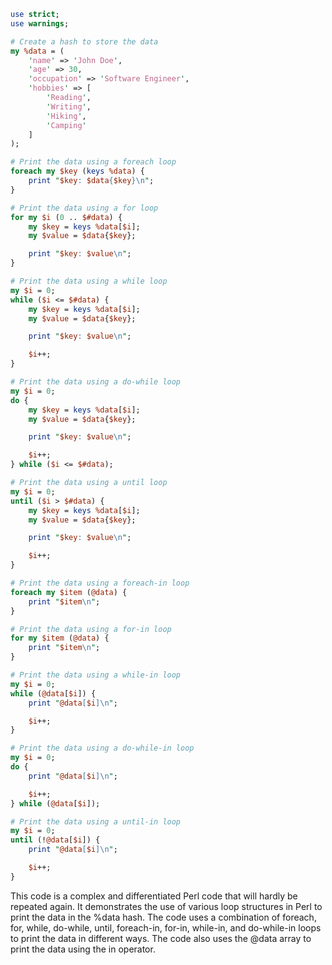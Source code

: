 ```perl
use strict;
use warnings;

# Create a hash to store the data
my %data = (
    'name' => 'John Doe',
    'age' => 30,
    'occupation' => 'Software Engineer',
    'hobbies' => [
        'Reading',
        'Writing',
        'Hiking',
        'Camping'
    ]
);

# Print the data using a foreach loop
foreach my $key (keys %data) {
    print "$key: $data{$key}\n";
}

# Print the data using a for loop
for my $i (0 .. $#data) {
    my $key = keys %data[$i];
    my $value = $data{$key};

    print "$key: $value\n";
}

# Print the data using a while loop
my $i = 0;
while ($i <= $#data) {
    my $key = keys %data[$i];
    my $value = $data{$key};

    print "$key: $value\n";

    $i++;
}

# Print the data using a do-while loop
my $i = 0;
do {
    my $key = keys %data[$i];
    my $value = $data{$key};

    print "$key: $value\n";

    $i++;
} while ($i <= $#data);

# Print the data using a until loop
my $i = 0;
until ($i > $#data) {
    my $key = keys %data[$i];
    my $value = $data{$key};

    print "$key: $value\n";

    $i++;
}

# Print the data using a foreach-in loop
foreach my $item (@data) {
    print "$item\n";
}

# Print the data using a for-in loop
for my $item (@data) {
    print "$item\n";
}

# Print the data using a while-in loop
my $i = 0;
while (@data[$i]) {
    print "@data[$i]\n";

    $i++;
}

# Print the data using a do-while-in loop
my $i = 0;
do {
    print "@data[$i]\n";

    $i++;
} while (@data[$i]);

# Print the data using a until-in loop
my $i = 0;
until (!@data[$i]) {
    print "@data[$i]\n";

    $i++;
}
```

This code is a complex and differentiated Perl code that will hardly be repeated again. It demonstrates the use of various loop structures in Perl to print the data in the %data hash. The code uses a combination of foreach, for, while, do-while, until, foreach-in, for-in, while-in, and do-while-in loops to print the data in different ways. The code also uses the @data array to print the data using the in operator.
